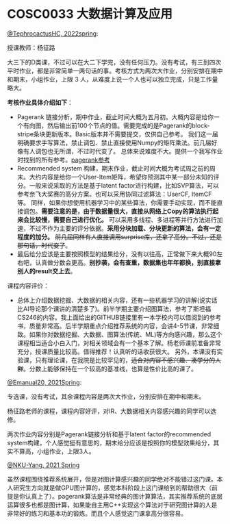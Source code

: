 
# COSC0033 大数据计算及应用

[@TephrocactusHC, 2022spring](https://github.com/TephrocactusHC):

授课教师：杨征路

大三下的D类课，不过可以在大二下学完，没有任何压力。没有考试，有三到四次平时作业，都是非常简单一两句话的事。考核方式为两次大作业，分别安排在期中和期末，小组作业，上限 3 人，从难度上说一个人也可以独立完成，只是工作量略大。

**考核作业具体介绍如下**：

- Pagerank 链接分析，期中作业，截止时间大概为五月初。大概内容是给你一个有向图，然后输出前100个节点的值。需要完成的是Pagerank的block-stripe条块更新版本。Basic版本并不需要提交，仅供自己参考。 我们这一届明确要求手写算法，禁止调包、禁止直接使用Numpy的矩阵乘法。前几届好像有人调包也无所谓，不过时代变了。 总体来说难度不大。提供一个我写作业时找到的所有参考。[pagerank参考](https://github.com/TephrocactusHC/Pagerank-/blob/main/README.md)
- Recommended system 构建，期末作业，截止时间大概为考试周之前的周末。大约内容是给你一个User-Item矩阵，希望你预测其中某一部分未知的评分。一般来说采取的方法是基于latent factor进行构建，比如SVP算法，可以参考奈飞大奖赛的高分方案。也可以采用协同过滤算法：UserCF, ItemCF等。 同样，如果你想使用机器学习中的某些算法，你需要手动实现，而不能直接调包。**需要注意的是，由于数据量很大，直接从网络上Copy的算法执行起来会比较慢，需要自己进行优化。** 可以采用多线程、多进程等并行方法进行加速，不过不作为主要的评分依据。**采用分块加载、分块更新的算法，会有一定程度的加分。** ~~前几届同样有人直接调用surprise库，还拿了高分。不过，还是那句话，时代变了~~。
- 最后给分应该是主要按照模型的结果给分，没有以往高，正常做下来大概90左右吧，认真做分数会更高。**别抄袭，会有查重，数据集也年年都换，别直接拿别人的result交上去**。

课程内容评价：

- 总体上介绍数据挖掘、大数据的相关内容，还有一些机器学习的讲解(说实话比AI导论那个课讲的清楚多了)。前半学期主要介绍图算法，参考了斯坦福CS246的内容。我上面给出的GITHUB链接里有一本学校内可以借阅到的参考书，质量非常高。后半学期重点介绍推荐系统的内容，会讲4-5节课，非常细致。如果你对数据挖掘、大数据、图算法(传统、ML)等方向感兴趣，那么这个课程相当适合小白入门，对相关领域会有一个基本了解。杨老师课前准备非常充分，授课质量比较高。值得推荐！认真听的话收获很大。 另外，本课没有实验课，只有理论课，在我院是比较罕见的，~~适合对内容不感兴趣、凑学分的人群~~。分数上能够保持在一个较高的基准线，也算是性价比高的课了。

[@Emanual20, 2021Spring](https://github.com/Emanual20):

专选课，没有考试，其余课程内容是两次大作业，分别安排在期中和期末。

杨征路老师的课程，课程内容好评，对IR、大数据相关内容感兴趣的同学可以选修。

两次作业内容分别是Pagerank链接分析和基于latent factor的recommended system构建，个人感觉挺有意思的，期末给分应该是按照你的模型效果给分，其实不算高，小组作业，上限3人。

[@NKU-Yang, 2021 Spring](https://github.com/NKU-Yang)

虽然课程围绕推荐系统展开，但是对图计算感兴趣的同学绝对不能错过这门课。本人研究生方向就是做GPU图计算的，感觉本科阶段上这门课给到的帮助很大（前提是你认真上了）。pagerank算法是非常经典的图计算算法，其实推荐系统的底层运算很多也都是图计算，如果能自主用C++实现这个算法对于研究图计算的人是非常好的练习和基本功的锻炼。而且个人感觉这门课拿高分很容易。